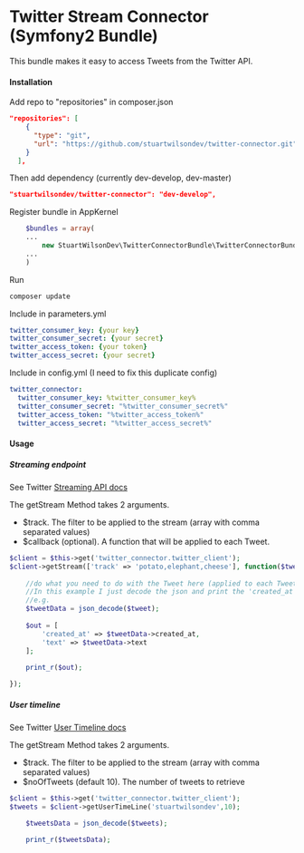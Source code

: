 # Twitter Stream Connector (Symfony2 Bundle)

This bundle makes it easy to access Tweets from the Twitter API. 

#### Installation
Add repo to "repositories" in composer.json
```json
"repositories": [
    {
      "type": "git",
      "url": "https://github.com/stuartwilsondev/twitter-connector.git"
    }
  ],
```

Then add dependency (currently dev-develop, dev-master)
```json
"stuartwilsondev/twitter-connector": "dev-develop",
```

Register bundle in AppKernel
```php
    $bundles = array(
    ...
        new StuartWilsonDev\TwitterConnectorBundle\TwitterConnectorBundle(),
    ...
    )

```

Run
```sh
composer update
```

Include in parameters.yml
```yaml
twitter_consumer_key: {your key} 
twitter_consumer_secret: {your secret} 
twitter_access_token: {your token} 
twitter_access_secret: {your secret}
```

Include in config.yml (I need to fix this duplicate config)
```yaml
twitter_connector: 
  twitter_consumer_key: %twitter_consumer_key% 
  twitter_consumer_secret: "%twitter_consumer_secret%" 
  twitter_access_token: "%twitter_access_token%" 
  twitter_access_secret: "%twitter_access_secret%"
```


#### Usage

##### Streaming endpoint


See Twitter [Streaming API docs](https://dev.twitter.com/streaming/reference/post/statuses/filter "Twitter Streaming API")


The getStream Method takes 2 arguments.
- $track. The filter to be applied to the stream (array with comma separated values)
- $callback (optional). A function that will be applied to each Tweet.


```php
$client = $this->get('twitter_connector.twitter_client');
$client->getStream(['track' => 'potato,elephant,cheese'], function($tweet) {
    
    //do what you need to do with the Tweet here (applied to each Tweet)
    //In this example I just decode the json and print the 'created_at' and 'text'
    //e.g.
    $tweetData = json_decode($tweet);
    
    $out = [
        'created_at' => $tweetData->created_at,
        'text' => $tweetData->text
    ];
            
    print_r($out);

});
```

##### User timeline


See Twitter [User Timeline docs](https://dev.twitter.com/rest/reference/get/statuses/user_timeline "Twitter User timeline API")


The getStream Method takes 2 arguments.
- $track. The filter to be applied to the stream (array with comma separated values)
- $noOfTweets (default 10). The number of tweets to retrieve 


```php
$client = $this->get('twitter_connector.twitter_client');
$tweets = $client->getUserTimeLine('stuartwilsondev',10);

    $tweetsData = json_decode($tweets);

    print_r($tweetsData);

```